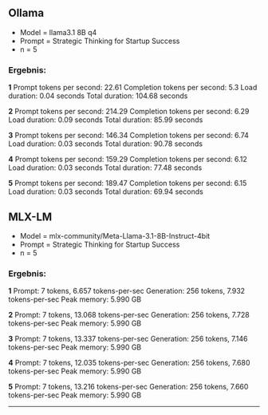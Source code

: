 ## Ollama

- Model = llama3.1 8B q4
- Prompt = Strategic Thinking for Startup Success
- n = 5

### Ergebnis:
**1**
Prompt tokens per second: 22.61
Completion tokens per second: 5.3
Load duration: 0.04 seconds
Total duration: 104.68 seconds

**2**
Prompt tokens per second: 214.29
Completion tokens per second: 6.29
Load duration: 0.09 seconds
Total duration: 85.99 seconds

**3**
Prompt tokens per second: 146.34
Completion tokens per second: 6.74
Load duration: 0.03 seconds
Total duration: 90.78 seconds

**4**
Prompt tokens per second: 159.29
Completion tokens per second: 6.12
Load duration: 0.03 seconds
Total duration: 77.48 seconds

**5**
Prompt tokens per second: 189.47
Completion tokens per second: 6.15
Load duration: 0.03 seconds
Total duration: 69.94 seconds

## MLX-LM

- Model = mlx-community/Meta-Llama-3.1-8B-Instruct-4bit
- Prompt = Strategic Thinking for Startup Success
- n = 5

### Ergebnis:

**1**
Prompt: 7 tokens, 6.657 tokens-per-sec
Generation: 256 tokens, 7.932 tokens-per-sec
Peak memory: 5.990 GB

**2**
Prompt: 7 tokens, 13.068 tokens-per-sec
Generation: 256 tokens, 7.728 tokens-per-sec
Peak memory: 5.990 GB

**3**
Prompt: 7 tokens, 13.337 tokens-per-sec
Generation: 256 tokens, 7.146 tokens-per-sec
Peak memory: 5.990 GB

**4**
Prompt: 7 tokens, 12.035 tokens-per-sec
Generation: 256 tokens, 7.680 tokens-per-sec
Peak memory: 5.990 GB

**5**
Prompt: 7 tokens, 13.216 tokens-per-sec
Generation: 256 tokens, 7.660 tokens-per-sec
Peak memory: 5.990 GB

---

